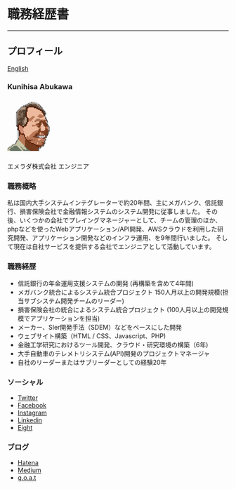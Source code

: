 # 職務経歴書

---

## プロフィール

[English](README.md)

### Kunihisa Abukawa

![](img/profile.png)

エメラダ株式会社 エンジニア<br>


### 職務概略

私は国内大手システムインテグレーターで約20年間、主にメガバンク、信託銀行、損害保険会社で金融情報システムのシステム開発に従事しました。
その後、いくつかの会社でプレイングマネージャーとして、チームの管理のほか、phpなどを使ったWebアプリケーション/API開発、AWSクラウドを利用した研究開発、アプリケーション開発などのインフラ運用、を9年間行いました。
そして現在は自社サービスを提供する会社でエンジニアとして活動しています。

### 職務経歴

- 信託銀行の年金運用支援システムの開発
(再構築を含めて4年間)
- メガバンク統合によるシステム統合プロジェクト
150人月以上の開発規模(担当サブシステム開発チームのリーダー)
- 損害保険会社の統合によるシステム統合プロジェクト
(100人月以上の開発規模でアプリケーションを担当)
- メーカー、SIer開発手法（SDEM）などをベースにした開発
- ウェブサイト構築（HTML / CSS、Javascript、PHP)
- 金融工学研究におけるツール開発、クラウド・研究環境の構築（6年)
- 大手自動車のテレメトリシステム(API)開発のプロジェクトマネージャ
- 自社のリーダーまたはサブリーダーとしての経験20年

### ソーシャル

* [Twitter](https://twitter.com/kabukawa)
* [Facebook](https://www.facebook.com/kabukawa)
* [Instagram](https://www.instagram.com/kabukawa/?hl=ja)
* [Linkedin](https://www.linkedin.com/in/kunihisa-abukawa-78537591/)
* [Eight](https://8card.net/p/39727434779)


### ブログ

* [Hatena](https://kabukawa.hatenablog.jp/)
* [Medium](https://medium.com/@kabukawa)
* [g.o.a.t](https://kabukawa.goat.me/)
